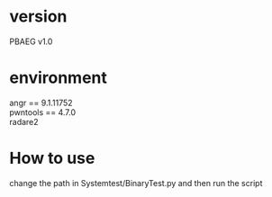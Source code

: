 # version
PBAEG v1.0
# environment
angr == 9.1.11752  
pwntools == 4.7.0  
radare2
# How to use
change the path in Systemtest/BinaryTest.py and then run the script